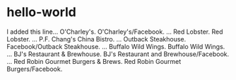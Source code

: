 # hello-world

I added this line...
O'Charley's. O'Charley's/Facebook. ...
Red Lobster. Red Lobster. ...
P.F. Chang's China Bistro. ...
Outback Steakhouse. Facebook/Outback Steakhouse. ...
Buffalo Wild Wings. Buffalo Wild Wings. ...
BJ's Restaurant & Brewhouse. BJ's Restaurant and Brewhouse/Facebook. ...
Red Robin Gourmet Burgers & Brews. Red Robin Gourmet Burgers/Facebook. 
